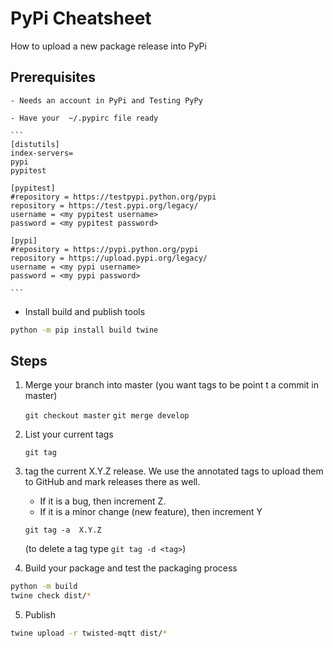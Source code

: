 # PyPi Cheatsheet

How to upload a new package release into PyPi

## Prerequisites

	- Needs an account in PyPi and Testing PyPy

	- Have your  ~/.pypirc file ready

	```
	[distutils]
	index-servers=
    pypi
    pypitest

	[pypitest]
	#repository = https://testpypi.python.org/pypi
	repository = https://test.pypi.org/legacy/
	username = <my pypitest username>
	password = <my pypitest password>

	[pypi]
	#repository = https://pypi.python.org/pypi
	repository = https://upload.pypi.org/legacy/
	username = <my pypi username>
	password = <my pypi password>

	```

- Install build and publish tools
```bash
python -m pip install build twine
```

## Steps

1. Merge your branch into master
  (you want tags to be point t a commit in master)

	`git checkout master`
	`git merge develop`

2. List your current tags

	`git tag`


3. tag the current X.Y.Z release. We use the annotated tags
to upload them to GitHub and mark releases there as well.

	- If it is a bug, then increment Z. 
	- If it is a minor change (new feature), then increment Y
	
	`git tag -a  X.Y.Z`

	(to delete a tag type `git tag -d <tag>`)

4. Build your package and test the packaging process

```bash
python -m build
twine check dist/*
```

5. Publish

```bash
twine upload -r twisted-mqtt dist/*
```
